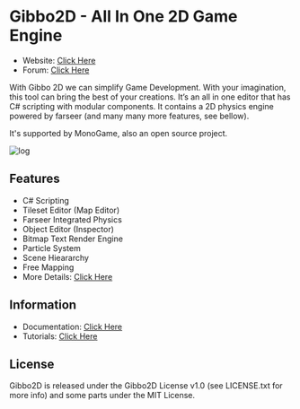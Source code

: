 Gibbo2D - All In One 2D Game Engine
=======

* Website: [Click Here](http://gibbo2d.com/)
* Forum: [Click Here](http://www.gibbo2d.com/forum/)


With Gibbo 2D we can simplify Game Development. With your imagination, this tool can bring the best of your creations. It’s an all in one editor that has C# scripting with modular components. It contains a 2D physics engine powered by farseer (and many many more features, see bellow).

It's supported by MonoGame, also an open source project.

![log](https://fbcdn-sphotos-c-a.akamaihd.net/hphotos-ak-frc3/1381791_627507960603801_1010829352_n.png)

## Features

* C# Scripting
* Tileset Editor (Map Editor)
* Farseer Integrated Physics
* Object Editor (Inspector)
* Bitmap Text Render Engine
* Particle System
* Scene Hieararchy
* Free Mapping
* More Details: [Click Here](http://www.gibbo2d.com/index.php/main/display/features)

## Information

* Documentation: [Click Here](http://www.gibbo2d.com/index.php/main/display/documentation)
* Tutorials: [Click Here](http://www.gibbo2d.com/index.php/main/display/documentation?sh=tutorials_beginner)

## License

Gibbo2D is released under the Gibbo2D License v1.0 (see LICENSE.txt for more info) and some parts under the MIT License.


